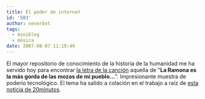 ```yaml
---
title: El poder de internet
id: '503'
author: neverbot
tags:
  - miniblog
  - música
date: 2007-08-07 11:19:49
---
```


El mayor repositorio de conocimiento de la historia de la humanidad me ha servido hoy para encontrar [la letra de la canción](http://www.planetadeletras.com/index.php?m=s&lid=44692) aquella de "**La Ramona es la más gorda de las mozas de mi pueblo...**". Impresionante muestra de poderío tecnológico. El tema ha salido a colación en el trabajo a raíz de [esta noticia de 20minutos](http://www.20minutos.es/noticia/266831/0/pechos/bambola/ramona/).